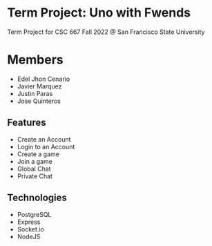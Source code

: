 # Term Project: Uno with Fwends

Term Project for CSC 667 Fall 2022 @ San Francisco State University

# Members
  - Edel Jhon Cenario
  - Javier Marquez
  - Justin Paras
  - Jose Quinteros

## Features
  - Create an Account 
  - Login to an Account
  - Create a game
  - Join a game
  - Global Chat
  - Private Chat

## Technologies
  - PostgreSQL
  - Express
  - Socket.io
  - NodeJS
  
